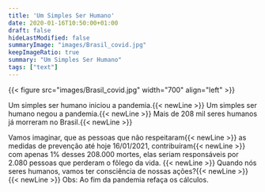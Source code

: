 ```yaml
---
title: 'Um Simples Ser Humano'
date: 2020-01-16T10:50:00+01:00
draft: false
hideLastModified: false
summaryImage: "images/Brasil_covid.jpg"
keepImageRatio: true
summary: "Um Simples Ser Humano"
tags: ["text"]
---
```


{{< figure src="images/Brasil_covid.jpg" width="700" align="left" >}}

Um simples ser humano iniciou a pandemia.{{< newLine >}}
Um simples ser humano negou a pandemia.{{< newLine >}}
Mais de 208 mil seres humanos já morreram no Brasil.{{< newLine >}}

Vamos imaginar, que as pessoas que não respeitaram{{< newLine >}}
as medidas de prevenção até hoje 16/01/2021, contribuíram{{< newLine >}}
com apenas 1% desses 208.000 mortes, elas seriam responsáveis
por 2.080 pessoas que perderam o fôlego da vida.
{{< newLine >}}
Quando nós seres humanos, vamos ter consciência de nossas ações?{{< newLine >}}
{{< newLine >}}
Obs: Ao fim da pandemia refaça os cálculos.
